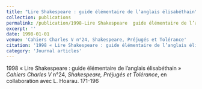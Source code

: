 ```yaml
---
title: "Lire Shakespeare : guide élémentaire de l’anglais élisabéthain"
collection: publications
permalink: /publication/1998-Lire Shakespeare  guide élémentaire de l’anglais élisabéthain
excerpt: ''
date: 1998-01-01
venue: 'Cahiers Charles V n°24, Shakespeare, Préjugés et Tolérance'
citation: '1998 « Lire Shakespeare : guide élémentaire de l’anglais élisabéthain » <i>Cahiers Charles V</i> n°24, <i>Shakespeare, Préjugés et Tolérance</i>, en collaboration avec L. Hoarau. 171-196'
category: 'Journal articles'
---
```

1998 « Lire Shakespeare : guide élémentaire de l’anglais élisabéthain » <i>Cahiers Charles V</i> n°24, <i>Shakespeare, Préjugés et Tolérance</i>, en collaboration avec L. Hoarau. 171-196